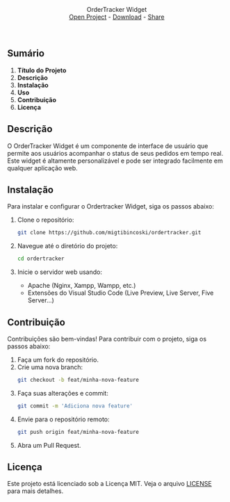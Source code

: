 <center>OrderTracker Widget</center>
<center>
   <a href="#">Open Project</a>
   -
   <a href="#">Download</a> 
   -
   <a href="javascript:alert('oi')">Share</a>
</center>

<br />
<br />

## Sumário

1. **Título do Projeto**
2. **Descrição**
3. **Instalação**
4. **Uso**
5. **Contribuição**
6. **Licença**

## Descrição

O OrderTracker Widget é um componente de interface de usuário que permite aos usuários acompanhar o status de seus pedidos em tempo real. Este widget é altamente personalizável e pode ser integrado facilmente em qualquer aplicação web.

## Instalação

Para instalar e configurar o Ordertracker Widget, siga os passos abaixo:

1. Clone o repositório:

   ```sh
   git clone https://github.com/migtibincoski/ordertracker.git
   ```
2. Navegue até o diretório do projeto:

   ```sh
   cd ordertracker
   ```
3. Inicie o servidor web usando:

   * Apache (Nginx, Xampp, Wampp, etc.)
   * Extensões do Visual Studio Code (Live Preview, Live Server, Five Server...)

## Contribuição

Contribuições são bem-vindas! Para contribuir com o projeto, siga os passos abaixo:

1. Faça um fork do repositório.
2. Crie uma nova branch:
   ```sh
   git checkout -b feat/minha-nova-feature
   ```
3. Faça suas alterações e commit:
   ```sh
   git commit -m 'Adiciona nova feature'
   ```
4. Envie para o repositório remoto:
   ```sh
   git push origin feat/minha-nova-feature
   ```
5. Abra um Pull Request.

## Licença

Este projeto está licenciado sob a Licença MIT. Veja o arquivo [LICENSE](LICENSE) para mais detalhes.
